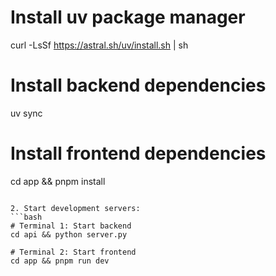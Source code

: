 # Install uv package manager
curl -LsSf https://astral.sh/uv/install.sh | sh

# Install backend dependencies
uv sync

# Install frontend dependencies
cd app && pnpm install
```

2. Start development servers:
```bash
# Terminal 1: Start backend
cd api && python server.py

# Terminal 2: Start frontend
cd app && pnpm run dev